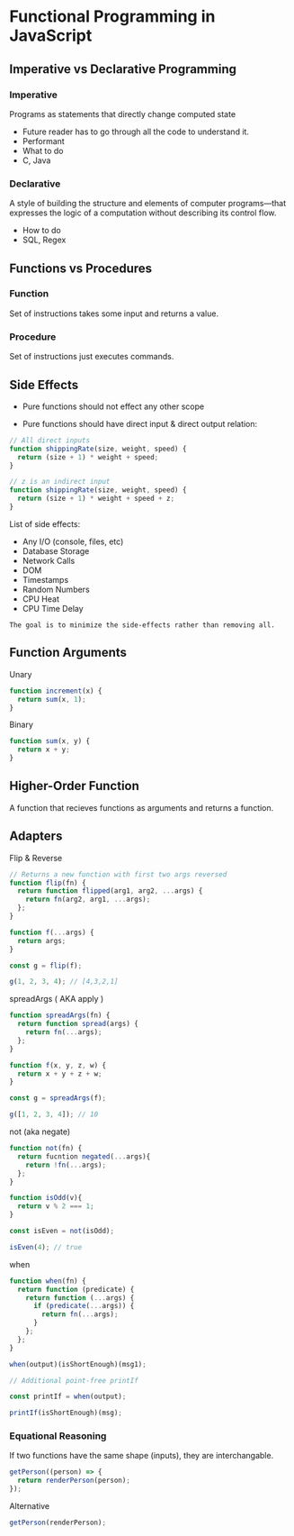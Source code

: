 # Functional Programming in JavaScript

## Imperative vs Declarative Programming

### Imperative

Programs as statements that directly change computed state

- Future reader has to go through all the code to understand it.
- Performant
- What to do
- C, Java

### Declarative

A style of building the structure and elements of computer programs—that expresses the logic of a computation without describing its control flow.

- How to do
- SQL, Regex

## Functions vs Procedures

### Function

Set of instructions takes some input and returns a value.

### Procedure

Set of instructions just executes commands.

## Side Effects

- Pure functions should not effect any other scope

- Pure functions should have direct input & direct output relation:

```js
// All direct inputs
function shippingRate(size, weight, speed) {
  return (size + 1) * weight + speed;
}
```

```js
// z is an indirect input
function shippingRate(size, weight, speed) {
  return (size + 1) * weight + speed + z;
}
```

List of side effects:

- Any I/O (console, files, etc)
- Database Storage
- Network Calls
- DOM
- Timestamps
- Random Numbers
- CPU Heat
- CPU Time Delay

`The goal is to minimize the side-effects rather than removing all.`

## Function Arguments

Unary

```js
function increment(x) {
  return sum(x, 1);
}
```

Binary

```js
function sum(x, y) {
  return x + y;
}
```

## Higher-Order Function

A function that recieves functions as arguments and returns a function.

## Adapters

Flip & Reverse

```js
// Returns a new function with first two args reversed
function flip(fn) {
  return function flipped(arg1, arg2, ...args) {
    return fn(arg2, arg1, ...args);
  };
}

function f(...args) {
  return args;
}

const g = flip(f);

g(1, 2, 3, 4); // [4,3,2,1]
```

spreadArgs ( AKA apply )

```js
function spreadArgs(fn) {
  return function spread(args) {
    return fn(...args);
  };
}

function f(x, y, z, w) {
  return x + y + z + w;
}

const g = spreadArgs(f);

g([1, 2, 3, 4]); // 10
```

not (aka negate)

```js
function not(fn) {
  return fucntion negated(...args){
    return !fn(...args);
  };
}

function isOdd(v){
  return v % 2 === 1;
}

const isEven = not(isOdd);

isEven(4); // true
```

when

```js
function when(fn) {
  return function (predicate) {
    return function (...args) {
      if (predicate(...args)) {
        return fn(...args);
      }
    };
  };
}

when(output)(isShortEnough)(msg1);

// Additional point-free printIf

const printIf = when(output);

printIf(isShortEnough)(msg);
```

### Equational Reasoning

If two functions have the same shape (inputs), they are interchangable.

```js
getPerson((person) => {
  return renderPerson(person);
});
```

Alternative

```js
getPerson(renderPerson);
```
